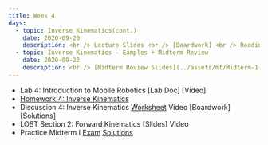 ```yaml
---
title: Week 4
days:
  - topic: Inverse Kinematics(cont.)
    date: 2020-09-20
    description: <br /> Lecture Slides <br /> [Boardwork] <br /> Reading - MLS 3.3
  - topic: Inverse Kinematics - Eamples + Midterm Review
    date: 2020-09-22
    description: <br /> [Midterm Review Slides](../assets/mt/Midterm-1-Review-Session.pdf) <br /> Lecture Slides <br /> [Boardwork] <br />  Reading - MLS 3.3
---
```


- Lab 4: Introduction to Mobile Robotics [Lab Doc] [Video]
- [Homework 4: Inverse Kinematics](../assets/hw/hw4_assignment.pdf)
- Discussion 4: Inverse Kinematics [Worksheet](../assets/discussions/D4.pdf) Video [Boardwork] [Solutions]
- LOST Section 2: Forward Kinematics [Slides] Video
- Practice Midterm I [Exam](../assets/mt/practice_midterm1_assignment.pdf) [Solutions](../assets/mt/practice_midterm1_solutions.pdf)

